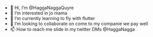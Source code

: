 - 👋 Hi, I’m @HaggaNaggaQuyre
- 👀 I’m interested in jo mama
- 🌱 I’m currently learning to fly with flutter
- 💞️ I’m looking to collaborate on come to my companie we pay well 
- 📫 How to reach me slide in my twitter DMs @HaggaNagga 

<!---
HaggaNaggaQuyre/HaggaNaggaQuyre is a ✨ special ✨ repository because its `README.md` (this file) appears on your GitHub profile.
You can click the Preview link to take a look at your changes.
--->
